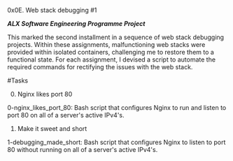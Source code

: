 0x0E. Web stack debugging #1

***ALX Software Engineering Programme Project***

This marked the second installment in a sequence of web stack debugging projects. Within these assignments, malfunctioning web stacks were provided within isolated containers, challenging me to restore them to a functional state. For each assignment, I devised a script to automate the required commands for rectifying the issues with the web stack.

#Tasks

0. Nginx likes port 80

0-nginx_likes_port_80: Bash script that configures Nginx to run and listen to port 80 on all of a server's active IPv4's.

1. Make it sweet and short

1-debugging_made_short: Bash script that configures Nginx to listen to port 80 without running on all of a server's active IPv4's.
